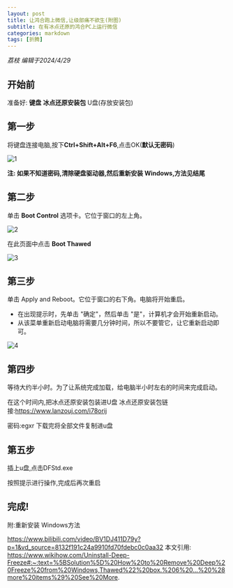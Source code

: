 ```yaml
---
layout: post
title: 让鸿合跑上微信,让级部痛不欲生(附图)
subtitle: 在有冰点还原的鸿合PC上运行微信
categories: markdown
tags: [折腾]
---
```


*荔枝 编辑于2024/4/29*

## 开始前

准备好: **键盘** **冰点还原安装包**  U盘(存放安装包)

## 第一步

将键盘连接电脑,按下**Ctrl+Shift+Alt+F6**,点击OK(**默认无密码**)

![1](https://www.wikihow.com/images/thumb/4/4a/Uninstall-Deep-Freeze-Step-3-Version-4.jpg/v4-460px-Uninstall-Deep-Freeze-Step-3-Version-4.jpg.webp)

**注: 如果不知道密码,清除硬盘驱动器,然后重新安装 Windows,方法见结尾**

## 第二步

单击 **Boot Control** 选项卡。它位于窗口的左上角。

![2](https://www.wikihow.com/images/thumb/1/19/Uninstall-Deep-Freeze-Step-4-Version-3.jpg/v4-460px-Uninstall-Deep-Freeze-Step-4-Version-3.jpg.webp)

在此页面中点击 **Boot Thawed**

![3](https://www.wikihow.com/images/thumb/d/df/Uninstall-Deep-Freeze-Step-5-Version-3.jpg/v4-460px-Uninstall-Deep-Freeze-Step-5-Version-3.jpg.webp)

## 第三步


单击 Apply and Reboot。它位于窗口的右下角。电脑将开始重启。

- 在出现提示时，先单击 "确定"，然后单击 "是"，计算机才会开始重新启动。
- 从该菜单重新启动电脑将需要几分钟时间，所以不要管它，让它重新启动即可。

![4](https://www.wikihow.com/images/thumb/1/11/Uninstall-Deep-Freeze-Step-6-Version-3.jpg/v4-460px-Uninstall-Deep-Freeze-Step-6-Version-3.jpg.webp)

## 第四步

等待大约半小时。为了让系统完成加载，给电脑半小时左右的时间来完成启动。

在这个时间内,把冰点还原安装包装进U盘     冰点还原安装包链接:https://www.lanzouj.com/i78orij

密码:egxr   下载完将全部文件复制进u盘

## 第五步

插上u盘,点击DFStd.exe

按照提示进行操作,完成后再次重启

## 完成!

附:重新安装 Windows方法

https://www.bilibili.com/video/BV1DJ411D79y?p=1&vd_source=8132f191c24a9910fd70fdebc0c0aa32
本文引用:
https://www.wikihow.com/Uninstall-Deep-Freeze#:~:text=%5BSolution%5D%20How%20to%20Remove%20Deep%20Freeze%20from%20Windows,Thawed%22%20box.%206%20...%20%28more%20items%29%20See%20More.



